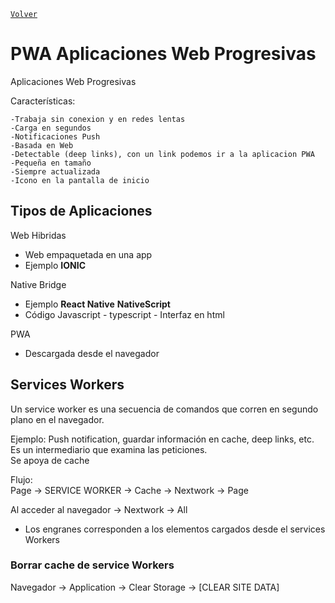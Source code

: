 ﻿[`Volver`](../index.html)


# PWA Aplicaciones Web Progresivas

Aplicaciones Web Progresivas

Características:

	-Trabaja sin conexion y en redes lentas
	-Carga en segundos
	-Notificaciones Push
	-Basada en Web
	-Detectable (deep links), con un link podemos ir a la aplicacion PWA
	-Pequeña en tamaño
	-Siempre actualizada
	-Icono en la pantalla de inicio
	

## Tipos de Aplicaciones 

Web Hibridas
- Web empaquetada en una app 
- Ejemplo **IONIC**
	
Native Bridge
- Ejemplo **React Native** **NativeScript**
- Código Javascript - typescript - Interfaz en html

PWA
- Descargada desde el navegador


## Services Workers

Un service worker es una secuencia de comandos que corren en segundo plano en el navegador.

Ejemplo: Push notification, guardar información en cache, deep links, etc.  
Es un intermediario que examina las peticiones.  
Se apoya de cache  

Flujo:   
Page -> SERVICE WORKER -> Cache -> Nextwork -> Page

Al acceder al navegador -> Nextwork -> All
 - Los engranes corresponden a los elementos cargados desde el services Workers

 
### Borrar cache de service Workers

Navegador -> Application -> Clear Storage -> [CLEAR SITE DATA]  



